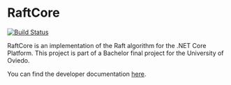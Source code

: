 # RaftCore

[![Build Status](https://travis-ci.org/guille/RaftCore.svg?branch=master)](https://travis-ci.org/guille/RaftCore)

RaftCore is an implementation of the Raft algorithm for the .NET Core Platform. This project is part of a Bachelor final project for the University of Oviedo.

You can find the developer documentation [here](/RaftCore/api/index.html).

